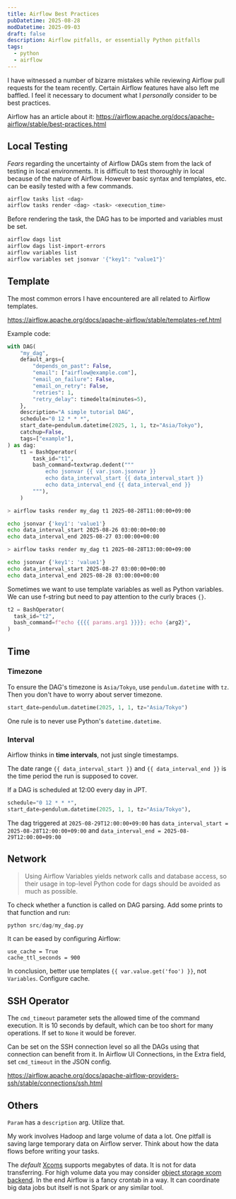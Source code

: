 ```yaml
---
title: Airflow Best Practices
pubDatetime: 2025-08-28
modDatetime: 2025-09-03
draft: false
description: Airflow pitfalls, or essentially Python pitfalls
tags:
  - python
  - airflow
---
```


I have witnessed a number of bizarre mistakes while reviewing Airflow pull requests for the team recently. Certain Airflow features have also left me baffled. I feel it necessary to document what I _personally_ consider to be best practices.

Airflow has an article about it:
<https://airflow.apache.org/docs/apache-airflow/stable/best-practices.html>

## Local Testing

_Fears_ regarding the uncertainty of Airflow DAGs stem from the lack of testing in local environments. It is difficult to test thoroughly in local because of the nature of Airflow. However basic syntax and templates, etc. can be easily tested with a few commands.

```sh
airflow tasks list <dag>
airflow tasks render <dag> <task> <execution_time>
```

Before rendering the task, the DAG has to be imported and variables must be set.

```sh
airflow dags list
airflow dags list-import-errors
airflow variables list
airflow variables set jsonvar '{"key1": "value1"}'
```

## Template

The most common errors I have encountered are all related to Airflow templates.

<https://airflow.apache.org/docs/apache-airflow/stable/templates-ref.html>

Example code:

```py
with DAG(
    "my_dag",
    default_args={
        "depends_on_past": False,
        "email": ["airflow@example.com"],
        "email_on_failure": False,
        "email_on_retry": False,
        "retries": 1,
        "retry_delay": timedelta(minutes=5),
    },
    description="A simple tutorial DAG",
    schedule="0 12 * * *",
    start_date=pendulum.datetime(2025, 1, 1, tz="Asia/Tokyo"),
    catchup=False,
    tags=["example"],
) as dag:
    t1 = BashOperator(
        task_id="t1",
        bash_command=textwrap.dedent("""
            echo jsonvar {{ var.json.jsonvar }}
            echo data_interval_start {{ data_interval_start }}
            echo data_interval_end {{ data_interval_end }}
        """),
    )
```

```sh
> airflow tasks render my_dag t1 2025-08-28T11:00:00+09:00

echo jsonvar {'key1': 'value1'}
echo data_interval_start 2025-08-26 03:00:00+00:00
echo data_interval_end 2025-08-27 03:00:00+00:00

> airflow tasks render my_dag t1 2025-08-28T13:00:00+09:00

echo jsonvar {'key1': 'value1'}
echo data_interval_start 2025-08-27 03:00:00+00:00
echo data_interval_end 2025-08-28 03:00:00+00:00
```

Sometimes we want to use template variables as well as Python variables. We can use f-string but need to pay attention to the curly braces `{}`.

```py
t2 = BashOperator(
  task_id="t2",
  bash_command=f"echo {{{{ params.arg1 }}}}; echo {arg2}",
)
```

## Time

### Timezone

To ensure the DAG's timezone is `Asia/Tokyo`, use `pendulum.datetime` with `tz`. Then you don't have to worry about server timezone.

```py
start_date=pendulum.datetime(2025, 1, 1, tz="Asia/Tokyo")
```

One rule is to never use Python's `datetime.datetime`.

### Interval

Airflow thinks in **time intervals**, not just single timestamps.

The date range `{{ data_interval_start }}` and `{{ data_interval_end }}` is the time period the run is supposed to cover.

If a DAG is scheduled at 12:00 every day in JPT.

```py
schedule="0 12 * * *",
start_date=pendulum.datetime(2025, 1, 1, tz="Asia/Tokyo"),
```

The dag triggered at `2025-08-29T12:00:00+09:00` has `data_interval_start = 2025-08-28T12:00:00+09:00` and `data_interval_end = 2025-08-29T12:00:00+09:00`

## Network

> Using Airflow Variables yields network calls and database access, so their usage in top-level Python code for dags should be avoided as much as possible.

To check whether a function is called on DAG parsing. Add some prints to that function and run:

```py
python src/dag/my_dag.py
```

It can be eased by configuring Airflow:

```text
use_cache = True
cache_ttl_seconds = 900
```

In conclusion, better use templates `{{ var.value.get('foo') }}`, not `Variables`. Configure cache.

## SSH Operator

The `cmd_timeout` parameter sets the allowed time of the command execution. It is 10 seconds by default, which can be too short for many operations. If set to `None` it would be forever.

Can be set on the SSH connection level so all the DAGs using that connection can benefit from it. In Airflow UI Connections, in the Extra field, set `cmd_timeout` in the JSON config.

<https://airflow.apache.org/docs/apache-airflow-providers-ssh/stable/connections/ssh.html>

## Others

`Param` has a `description` arg. Utilize that.

My work involves Hadoop and large volume of data a lot. One pitfall is saving large temporary data on Airflow server. Think about how the data flows before writing your tasks.

The _default_ [Xcoms](https://airflow.apache.org/docs/apache-airflow/stable/core-concepts/xcoms.html#xcoms) supports megabytes of data. It is not for data transferring. For high volume data you may consider [object storage xcom backend](https://airflow.apache.org/docs/apache-airflow-providers-common-io/stable/xcom_backend.html#object-storage-xcom-backend).
In the end Airflow is a fancy crontab in a way. It can coordinate big data jobs but itself is not Spark or any similar tool.
